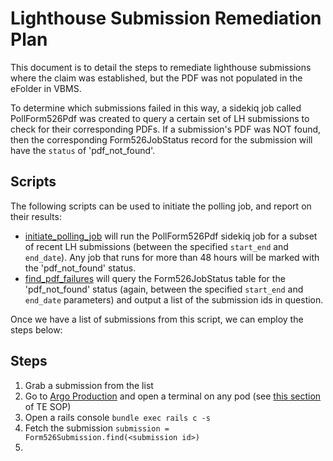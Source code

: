 # Lighthouse Submission Remediation Plan

This document is to detail the steps to remediate lighthouse submissions where the claim was established, but the PDF was not populated in the eFolder in VBMS. 

To determine which submissions failed in this way, a sidekiq job called PollForm526Pdf was created to query a certain set of LH submissions to check for their corresponding PDFs. If a submission's PDF was NOT found, then the corresponding Form526JobStatus record for the submission will have the `status` of 'pdf_not_found'.

## Scripts

The following scripts can be used to initiate the polling job, and report on their results:

- [initiate_polling_job](https://github.com/department-of-veterans-affairs/va.gov-team-sensitive/blob/master/teams/benefits/scripts/526/batch_remediation/lighthouse_submission/initiate_polling_job.rb) will run the PollForm526Pdf sidekiq job for a subset of recent LH submissions (between the specified `start_end` and `end_date`). Any job that runs for more than 48 hours will be marked with the 'pdf_not_found' status. 
- [find_pdf_failures](https://github.com/department-of-veterans-affairs/va.gov-team-sensitive/blob/master/teams/benefits/scripts/526/batch_remediation/lighthouse_submission/find_pdf_failures.rb) will query the Form526JobStatus table for the 'pdf_not_found' status (again, between the specified `start_end` and `end_date` parameters) and output a list of the submission ids in question.

Once we have a list of submissions from this script, we can employ the steps below:

## Steps

1. Grab a submission from the list
2. Go to [Argo Production](https://argocd.vfs.va.gov/applications/vets-api-prod) and open a terminal on any pod (see [this section](https://argocd.vfs.va.gov/applications/vets-api-prod?) of TE SOP)
3. Open a rails console
   `bundle exec rails c -s`
4. Fetch the submission
   `submission = Form526Submission.find(<submission id>)`
5. 
